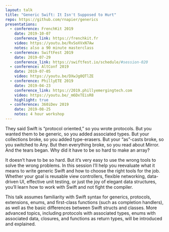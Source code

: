 ```yaml
---
layout: talk
title: "Generic Swift: It Isn't Supposed to Hurt"
repo: https://github.com/rnapier/generics
presentations:
  - conference: FrenchKit 2019
    date: 2019-10-07
    conference_link: https://frenchkit.fr
    video: https://youtu.be/RvSoXVxN7Aw
    notes: also a 90 minute masterclass
  - conference: SwiftFest 2019
    date: 2019-07-29
    conference_link: https://swiftfest.io/schedule/#session-020
  - conference: AltConf 2019
    date: 2019-07-05
    video: https://youtu.be/DXwJg0QTlZE
  - conference: PhillyETE 2019
    date: 2019-04-23
    conference_link: https://2019.phillyemergingtech.com
    video: https://youtu.be/_m6DxTEisR8
    highlight: true
  - conference: 360iDev 2019
    date: 2019-08-25
    notes: 4 hour workshop
---
```

They said Swift is “protocol oriented,” so you wrote protocols. But you wanted
them to be generic, so you added associated types. But your collections broke,
so you added type-erasers. But your “as”-casts broke, so you switched to Any.
But then everything broke, so you read about Mirror. And the tears began. Why
did it have to be so hard to make an array?

It doesn’t have to be so hard. But it’s very easy to use the wrong tools to
solve the wrong problems. In this session I’ll help you reevaluate what it
means to write generic Swift and how to choose the right tools for the job.
Whether your goal is reusable view controllers, flexible networking,
data-driven UI, effective unit testing, or just the joy of elegant data
structures, you’ll learn how to work with Swift and not fight the compiler.

This talk assumes familiarity with Swift syntax for generics, protocols,
extensions, enums, and first-class functions (such as completion handlers), as
well as the basic differences between Swift structs and classes. More advanced
topics, including protocols with associated types, enums with associated data,
closures, and functions as return types, will be introduced and explained.
